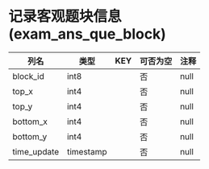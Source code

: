 # 记录客观题块信息(exam_ans_que_block)
| 列名   | 类型   | KEY  | 可否为空 | 注释   |
| ---- | ---- | ---- | ---- | ---- |
|block_id|int8||否|null|
|top_x|int4||否|null|
|top_y|int4||否|null|
|bottom_x|int4||否|null|
|bottom_y|int4||否|null|
|time_update|timestamp||否|null|
